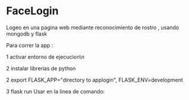 # FaceLogin
Logeo en una pagina web mediante reconocimiento de rostro , usando mongodb y flask

Para correr la app :

1 activar entorno de ejecucion\n

2 instalar librerias de python

2 export FLASK_APP="directory to applogin", FLASK_ENV=development

3 flask run
Usar en la linea de comando:
